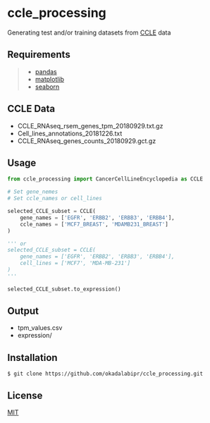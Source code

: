 # ccle_processing
Generating test and/or training datasets from [CCLE](https://portals.broadinstitute.org/ccle) data

## Requirements
> - [pandas](https://pandas.pydata.org)
> - [matplotlib](https://matplotlib.org)
> - [seaborn](https://seaborn.pydata.org)

## CCLE Data
- CCLE_RNAseq_rsem_genes_tpm_20180929.txt.gz
- Cell_lines_annotations_20181226.txt
- CCLE_RNAseq_genes_counts_20180929.gct.gz

## Usage
```python
from ccle_processing import CancerCellLineEncyclopedia as CCLE

# Set gene_nemes
# Set ccle_names or cell_lines

selected_CCLE_subset = CCLE(
    gene_names = ['EGFR', 'ERBB2', 'ERBB3', 'ERBB4'],
    ccle_names = ['MCF7_BREAST', 'MDAMB231_BREAST']
)

''' or
selected_CCLE_subset = CCLE(
    gene_names = ['EGFR', 'ERBB2', 'ERBB3', 'ERBB4'],
    cell_lines = ['MCF7', 'MDA-MB-231']
)
'''

selected_CCLE_subset.to_expression()
```

## Output
- tpm_values.csv
- expression/

## Installation
    $ git clone https://github.com/okadalabipr/ccle_processing.git

## License
[MIT](LICENSE)